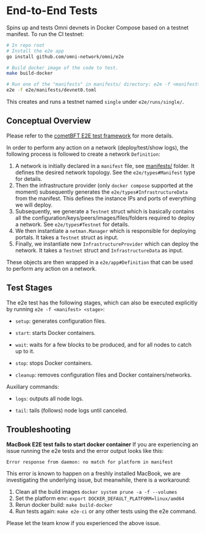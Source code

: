 # End-to-End Tests

Spins up and tests Omni devnets in Docker Compose based on a testnet manifest. To run the CI testnet:

```sh
# In repo root
# Install the e2e app
go install github.com/omni-network/omni/e2e

# Build docker image of the code to test.
make build-docker

# Run one of the "manifests" in manifests/ directory: e2e -f <manifest>
e2e -f e2e/manifests/devnet0.toml
```

This creates and runs a testnet named `single` under `e2e/runs/single/`.

## Conceptual Overview

Please refer to the [cometBFT E2E test framework](https://github.com/cometbft/cometbft/tree/main/test/e2e) for more details.

In order to perform any action on a network (deploy/test/show logs), the following process is followed to create a network `Definition`:
1. A network is initially declared in a `manifest` file, see [manifests/](./manifests) folder. It defines the desired network topology. See the `e2e/types#Manifest` type for details.
2. Then the infrastructure provider (only `docker compose` supported at the moment) subsequently generates the `e2e/types#InfrastructureData` from the manifest. This defines the instance IPs and ports of everything we will deploy.
3. Subsequently, we generate a `Testnet` struct which is basically contains all the configuration/keys/peers/images/files/folders required to deploy a network. See `e2e/types#Testnet` for details.
4. We then instantiate a `netman.Manager` which is responsible for deploying portals. It takes a `Testnet` struct as input.
5. Finally, we instantiate new `InfrastructureProvider` which can deploy the network. It takes a `Testnet` struct and `InfrastructureData` as input.

These objects are then wrapped in a `e2e/app#Definition` that can be used to perform any action on a network.

## Test Stages

The e2e test has the following stages, which can also be executed explicitly by running `e2e -f <manifest> <stage>`:

* `setup`: generates configuration files.

* `start`: starts Docker containers.

* `wait`: waits for a few blocks to be produced, and for all nodes to catch up to it.

* `stop`: stops Docker containers.

* `cleanup`: removes configuration files and Docker containers/networks.

Auxiliary commands:

* `logs`: outputs all node logs.

* `tail`: tails (follows) node logs until canceled.


## Troubleshooting
**MacBook E2E test fails to start docker container**
If you are experiencing an issue running the e2e tests and the error output looks like this:
```
Error response from daemon: no match for platform in manifest
```
This error is known to happen on a freshly installed MacBook, we are investigating the underlying issue, but meanwhile, there is a workaround:
1. Clean all the build images `docker system prune -a -f --volumes` 
2. Set the platform env: `export DOCKER_DEFAULT_PLATFORM=linux/amd64`
3. Rerun docker build: `make build-docker`
4. Run tests again: `make e2e-ci` or any other tests using the e2e command.

Please let the team know if you experienced the above issue.
